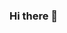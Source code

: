 ### Hi there 👋

<!--
**olayinkags/Olayinkags** is a ✨ _special_ ✨ repository because its `README.md` (this file) appears on your GitHub profile.

 Title: Experienced Data Scientist and Analyst | Expert in SQL, Python, PowerBI, and Tableau | Deep Learning and Machine Learning Enthusiast

Greetings,

I am a seasoned Data Scientist and Analyst with a rich skill set encompassing SQL, Python, R, SSIS (ETL), Tableau, PowerBI, Excel, and Google Sheets. My focus is on delivering actionable insights from complex datasets, driving data-driven decision-making for businesses. With a robust background in dynamic business environments, I bring technical prowess, analytical acumen, and an unwavering commitment to achieving outstanding results.

**Core Competencies:**
✅ Agile Methodologies: Adaptability and flexibility in dynamic project environments
✅ Effective Communication: Proficient in conveying complex ideas and data insights to diverse stakeholders.
✅ Process documentation: Experienced in creating clear, reproducible, and efficient workflows.
✅ Data Analysis: Demonstrated ability to uncover meaningful patterns and generate actionable insights.
✅ Quality Control: Meticulous attention to detail is required to ensure data accuracy and reliability.
✅ KPI Metrics Reporting: Proficient in creating reports highlighting key performance indicators.
✅ Financial Statements Analysis: Capable of deriving valuable insights from financial data for decision-making.
✅ Leadership: Proven track record of assuming leadership roles and driving successful project outcomes.
✅ Project Management: Skilled in managing projects, ensuring timely delivery, and meeting objectives.
✅ Data Visualizations: Expertise in crafting visually appealing and informative dashboards
✅ Data Presentation and Report Writing: Strong ability to present complex findings concisely.

Technical Expertise:
✅ SQL: Proficient in querying, data manipulation, and database management.
✅ Python: Skilled in utilizing Python for data analysis, automation, and machine learning tasks.
✅ R: Experienced in R programming for statistical analysis and data visualization.
✅ Tableau/PowerBI/Looker: Proficient in creating interactive visualizations and dashboards.
✅ Deep Learning and Machine Learning: Enthusiastic about leveraging TensorFlow, Keras, and advanced ML techniques.
✅ Feature Scaling and Dimension Reduction: Expertise in optimizing models for enhanced performance
✅ Microsoft Excel: advanced proficiency in pivot tables, Power Query, functions, and formulas.
✅ Google Sheets: Proficient in leveraging Google Sheets for data analysis, collaboration, and automation.
✅ Microsoft Office Tools: Efficient in Word, Access, and PowerPoint for data documentation and presentation.
✅ Email and Collaboration: Experienced in using Gmail, Outlook, and collaboration tools like Meet and Zoom.
If you seek a professional with these skills, don't hesitate to reach out. I am eager to discuss your specific requirements and showcase how my expertise can contribute to your success.

Best regards,

Annette






